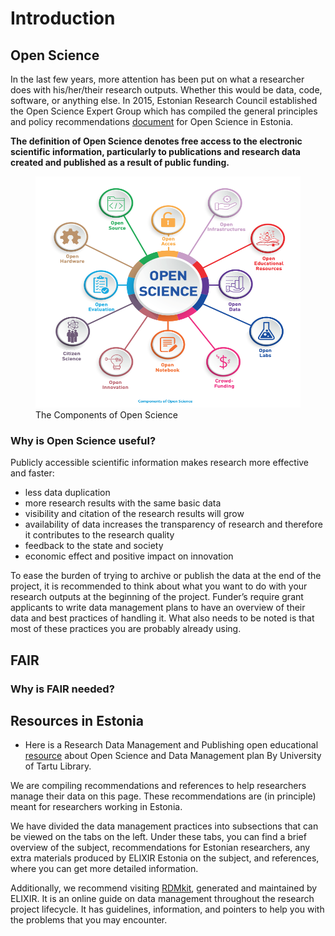  
 # Introduction
 
## Open Science

In the last few years, more attention has been put on what a researcher does with his/her/their research outputs. Whether this would be data, code, software, or anything else. In 2015, Estonian Research Council established the Open Science Expert Group which has compiled the general principles and policy recommendations [document](https://www.etag.ee/wp-content/uploads/2016/07/Avatud_Teadus_Eestis_1.0.pdf) for Open Science in Estonia.

**The definition of Open Science denotes free access to the electronic scientific information, particularly to publications and research data created and published as a result of public funding.**

<figure>
    <img src="Components_of_Open_Science_UNESCO_2020.png" width="450" height="370"
         alt="The Components of Open Science">
    <figcaption> The Components of Open Science </figcaption>
</figure>

### Why is Open Science useful?
Publicly accessible scientific information makes research more effective and faster:
- less data duplication 
- more research results with the same basic data 
- visibility and citation of the research results will grow 
- availability of data increases the transparency of research and therefore it contributes to the research quality 
- feedback to the state and society
- economic effect and positive impact on innovation

To ease the burden of trying to archive or publish the data at the end of the project, it is recommended to think about what you want to do with your research outputs at the beginning of the project. Funder’s require grant applicants to write data management plans to have an overview of their data and best practices of handling it. What also needs to be noted is that most of these practices you are probably already using.

## FAIR


### Why is FAIR needed?


## Resources in Estonia

- Here is a Research Data Management and Publishing open educational [resource](https://sisu.ut.ee/andmekursus/home0) about Open Science and Data Management plan By University of Tartu Library. 


We are compiling recommendations and references to help researchers manage their data on this page. These recommendations are (in principle) meant for researchers working in Estonia. 

We have divided the data management practices into subsections that can be viewed on the tabs on the left. Under these tabs, you can find a brief overview of the subject, recommendations for Estonian researchers, any extra materials produced by ELIXIR Estonia on the subject, and references, where you can get more detailed information. 

Additionally, we recommend visiting [RDMkit](https://rdmkit.elixir-europe.org/), generated and maintained by ELIXIR. It is an online guide on data management throughout the research project lifecycle. It has guidelines, information, and pointers to help you with the problems that you may encounter. 
